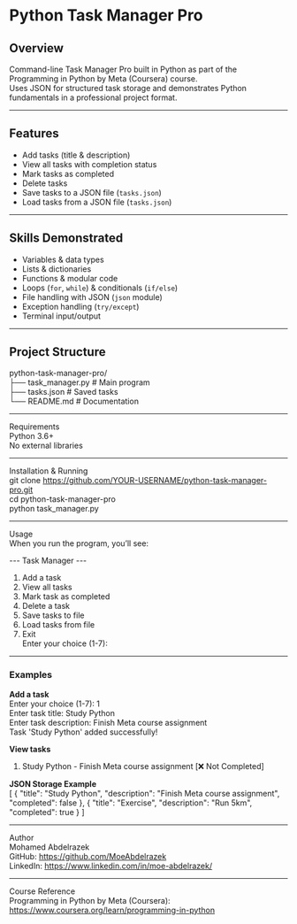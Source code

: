 #  Python Task Manager Pro

##  Overview
Command-line Task Manager Pro built in Python as part of the Programming in Python by Meta (Coursera) course.  
Uses JSON for structured task storage and demonstrates Python fundamentals in a professional project format.

---

##  Features
-  Add tasks (title & description)  
-  View all tasks with completion status  
-  Mark tasks as completed  
-  Delete tasks  
-  Save tasks to a JSON file (`tasks.json`)  
-  Load tasks from a JSON file (`tasks.json`)  

---

##  Skills Demonstrated
- Variables & data types  
- Lists & dictionaries  
- Functions & modular code  
- Loops (`for`, `while`) & conditionals (`if/else`)  
- File handling with JSON (`json` module)  
- Exception handling (`try/except`)  
- Terminal input/output  

---

##  Project Structure
python-task-manager-pro/  
├── task_manager.py   # Main program  
├── tasks.json        # Saved tasks  
└── README.md         # Documentation  

---

 Requirements  
Python 3.6+  
No external libraries  

---

 Installation & Running  
git clone https://github.com/YOUR-USERNAME/python-task-manager-pro.git  
cd python-task-manager-pro  
python task_manager.py  

---

 Usage  
When you run the program, you’ll see:  

--- Task Manager ---  
1. Add a task  
2. View all tasks  
3. Mark task as completed  
4. Delete a task  
5. Save tasks to file  
6. Load tasks from file  
7. Exit  
Enter your choice (1-7):  

---

### Examples

**Add a task**  
Enter your choice (1-7): 1  
Enter task title: Study Python  
Enter task description: Finish Meta course assignment  
Task 'Study Python' added successfully!  

**View tasks**  
1. Study Python - Finish Meta course assignment [❌ Not Completed]  

**JSON Storage Example**  
[
  {
    "title": "Study Python",
    "description": "Finish Meta course assignment",
    "completed": false
  },
  {
    "title": "Exercise",
    "description": "Run 5km",
    "completed": true
  }
]  

---

Author  
Mohamed Abdelrazek  
GitHub: https://github.com/MoeAbdelrazek  
LinkedIn: https://www.linkedin.com/in/moe-abdelrazek/  

---

Course Reference  
Programming in Python by Meta (Coursera):  
https://www.coursera.org/learn/programming-in-python
